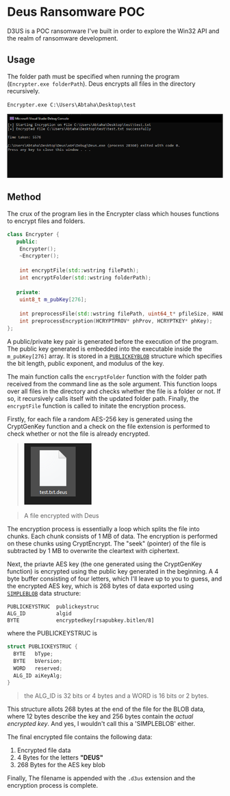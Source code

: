 # Deus Ransomware POC

D3US is a POC ransomware I've built in order to explore the Win32 API and the realm of ransomware development.

## Usage

The folder path must be specified when running the program (`Encrypter.exe folderPath`). Deus encrypts all files in the directory recursively.


`Encrypter.exe C:\Users\Abtaha\Desktop\test` 

![Alt text](image.png)
>

## Method

The crux of the program lies in the Encrypter class which houses functions to encrypt files and folders.

```cpp
class Encrypter {
   public:
    Encrypter();
    ~Encrypter();

    int encryptFile(std::wstring filePath);
    int encryptFolder(std::wstring folderPath);

   private:
    uint8_t m_pubKey[276];

    int preprocessFile(std::wstring filePath, uint64_t* pfileSize, HANDLE* phFile);
    int preprocessEncryption(HCRYPTPROV* phProv, HCRYPTKEY* phKey);
};

```

A public/private key pair is generated before the execution of the program. The public key generated is embedded into the executable inside the `m_pubKey[276]` array. It is stored in a [`PUBLICKEYBLOB`](https://learn.microsoft.com/en-us/openspecs/windows_protocols/ms-mqqb/ade9efde-3ec8-4e47-9ae9-34b64d8081bb) structure which specifies the bit length, public exponent, and modulus of the key.


The main function calls the `encryptFolder` function with the folder path received from the command line as the sole argument. This function loops over all files in the directory and checks whether the file is a folder or not. If so, it recursively calls itself with the updated folder path. Finally, the `encryptFile` function is called to initate the encryption process.

Firstly, for each file a random AES-256 key is generated using the CryptGenKey function and a check on the file extension is performed to check whether or not the file is already encrypted.

> ![Encrypted file](image-1.png)

> A file encrypted with Deus

The encryption process is essentially a loop which splits the file into chunks. Each chunk consists of 1 MB of data. The encryption is performed on these chunks using CryptEncrypt. The "seek" (pointer) of the file is subtracted by 1 MB to overwrite the cleartext with ciphertext. 

Next, the priavte AES key (the one generated using the CryptGenKey function) is encrypted using the public key generated in the beginning. A 4 byte buffer consisting of four letters, which I'll leave up to you to guess, and the encrypted AES key, which is 268 bytes of data exported using [`SIMPLEBLOB`](https://learn.microsoft.com/en-us/windows/win32/seccrypto/rsa-schannel-key-blobs#simple-key-blobs) data structure:

```
PUBLICKEYSTRUC  publickeystruc
ALG_ID          algid
BYTE            encryptedkey[rsapubkey.bitlen/8]
```

where the PUBLICKEYSTRUC is 

```cpp
struct PUBLICKEYSTRUC {
  BYTE   bType;
  BYTE   bVersion;
  WORD   reserved;
  ALG_ID aiKeyAlg;
}
```

> the ALG_ID is 32 bits or 4 bytes and a WORD is 16 bits or 2 bytes.

This structure allots 268 bytes at the end of the file for the BLOB data, where 12 bytes describe the key and 256 bytes contain the *actual encrypted key*. And yes, I wouldn't call this a 'SIMPLEBLOB' either. 

The final encrypted file contains the following data:

1. Encrypted file data
2. 4 Bytes for the letters **"DEUS"**
3. 268 Bytes for the AES key blob

Finally, The filename is appended with the `.d3us` extension and the encryption process is complete.